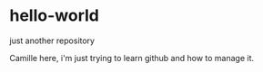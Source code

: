 # hello-world
just another repository

Camille here, i'm just trying to learn github and how to manage it.

